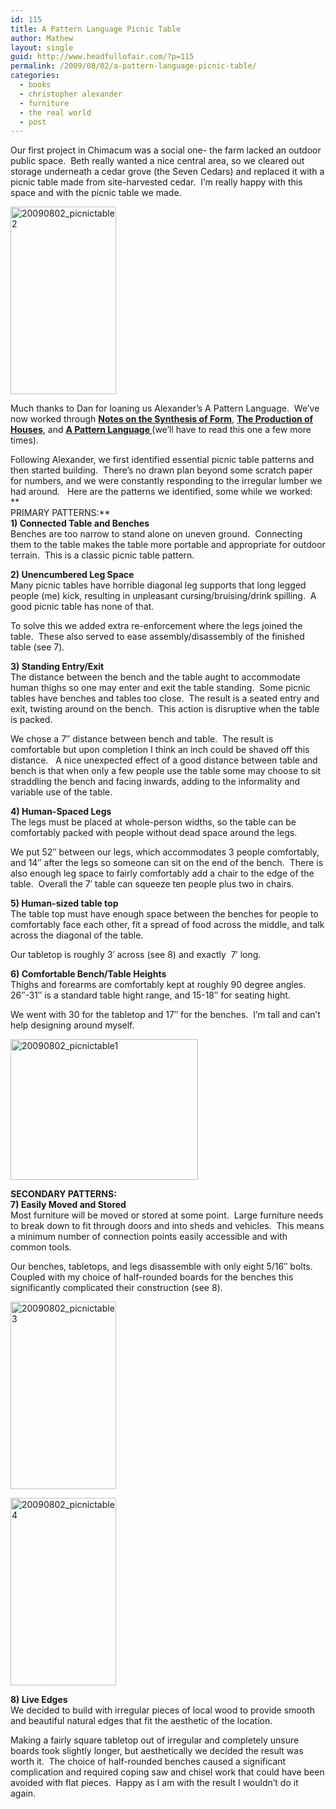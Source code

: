 ```yaml
---
id: 115
title: A Pattern Language Picnic Table
author: Mathew
layout: single
guid: http://www.headfullofair.com/?p=115
permalink: /2009/08/02/a-pattern-language-picnic-table/
categories:
  - books
  - christopher alexander
  - furniture
  - the real world
  - post
---
```

Our first project in Chimacum was a social one- the farm lacked an outdoor public space.  Beth really wanted a nice central area, so we cleared out storage underneath a cedar grove (the Seven Cedars) and replaced it with a picnic table made from site-harvested cedar.  I&#8217;m really happy with this space and with the picnic table we made.

[<img class="alignnone size-medium wp-image-116" title="20090802_picnictable2" src="http://www.headfullofair.com/wp-content/uploads/2009/08/20090802_picnictable2-169x300.jpg" alt="20090802_picnictable2" width="169" height="300" />][1]

Much thanks to Dan for loaning us Alexander&#8217;s A Pattern Language.  We&#8217;ve now worked through **[Notes on the Synthesis of Form][2]**, [**The Production of Houses**][3], and **[A Pattern Language ][4]**(we&#8217;ll have to read this one a few more times).

Following Alexander, we first identified essential picnic table patterns and then started building.  There&#8217;s no drawn plan beyond some scratch paper for numbers, and we were constantly responding to the irregular lumber we had around.   Here are the patterns we identified, some while we worked:  
**  
PRIMARY PATTERNS:**  
**1) Connected Table and Benches**  
Benches are too narrow to stand alone on uneven ground.  Connecting them to the table makes the table more portable and appropriate for outdoor terrain.  This is a classic picnic table pattern.

**2) Unencumbered Leg Space**  
Many picnic tables have horrible diagonal leg supports that long legged people (me) kick, resulting in unpleasant cursing/bruising/drink spilling.  A good picnic table has none of that.

To solve this we added extra re-enforcement where the legs joined the table.  These also served to ease assembly/disassembly of the finished table (see 7).

**3) Standing Entry/Exit**  
The distance between the bench and the table aught to accommodate human thighs so one may enter and exit the table standing.  Some picnic tables have benches and tables too close.  The result is a seated entry and exit, twisting around on the bench.  This action is disruptive when the table is packed.

We chose a 7&#8243; distance between bench and table.  The result is comfortable but upon completion I think an inch could be shaved off this distance.   A nice unexpected effect of a good distance between table and bench is that when only a few people use the table some may choose to sit straddling the bench and facing inwards, adding to the informality and variable use of the table.

**4) Human-Spaced Legs**  
The legs must be placed at whole-person widths, so the table can be comfortably packed with people without dead space around the legs.

We put 52&#8243; between our legs, which accommodates 3 people comfortably, and 14&#8243; after the legs so someone can sit on the end of the bench.  There is also enough leg space to fairly comfortably add a chair to the edge of the table.  Overall the 7&#8242; table can squeeze ten people plus two in chairs.

**5) Human-sized table top**  
The table top must have enough space between the benches for people to comfortably face each other, fit a spread of food across the middle, and talk across the diagonal of the table.

Our tabletop is roughly 3&#8242; across (see 8) and exactly  7&#8242; long.

**6) Comfortable Bench/Table Heights**  
Thighs and forearms are comfortably kept at roughly 90 degree angles.  26&#8243;-31&#8243; is a standard table hight range, and 15-18&#8243; for seating hight.

We went with 30 for the tabletop and 17&#8243; for the benches.  I&#8217;m tall and can&#8217;t help designing around myself.

[<img class="alignnone size-medium wp-image-117" title="20090802_picnictable1" src="http://www.headfullofair.com/wp-content/uploads/2009/08/20090802_picnictable1-300x225.jpg" alt="20090802_picnictable1" width="300" height="225" />][5]

**SECONDARY PATTERNS:  
7) Easily Moved and Stored**  
Most furniture will be moved or stored at some point.  Large furniture needs to break down to fit through doors and into sheds and vehicles.  This means a minimum number of connection points easily accessible and with common tools.

Our benches, tabletops, and legs disassemble with only eight 5/16&#8243; bolts.  Coupled with my choice of half-rounded boards for the benches this significantly complicated their construction (see 8).

[<img class="alignnone size-medium wp-image-118" title="20090802_picnictable3" src="http://www.headfullofair.com/wp-content/uploads/2009/08/20090802_picnictable3-169x300.jpg" alt="20090802_picnictable3" width="169" height="300" />][6]

[<img class="alignnone size-medium wp-image-119" title="20090802_picnictable4" src="http://www.headfullofair.com/wp-content/uploads/2009/08/20090802_picnictable4-169x300.jpg" alt="20090802_picnictable4" width="169" height="300" />][7]

**8) Live Edges**  
We decided to build with irregular pieces of local wood to provide smooth and beautiful natural edges that fit the aesthetic of the location.

Making a fairly square tabletop out of irregular and completely unsure boards took slightly longer, but aesthetically we decided the result was worth it.  The choice of half-rounded benches caused a significant complication and required coping saw and chisel work that could have been avoided with flat pieces.  Happy as I am with the result I wouldn&#8217;t do it again.

 [1]: http://www.headfullofair.com/wp-content/uploads/2009/08/20090802_picnictable2.jpg
 [2]: http://openlibrary.org/b/OL5911698M/Notes-on-the-synthesis-of-form.
 [3]: http://openlibrary.org/b/OL3494162M/production-of-houses
 [4]: http://openlibrary.org/b/OL5059163M/pattern-language
 [5]: http://www.headfullofair.com/wp-content/uploads/2009/08/20090802_picnictable1.jpg
 [6]: http://www.headfullofair.com/wp-content/uploads/2009/08/20090802_picnictable3.jpg
 [7]: http://www.headfullofair.com/wp-content/uploads/2009/08/20090802_picnictable4.jpg